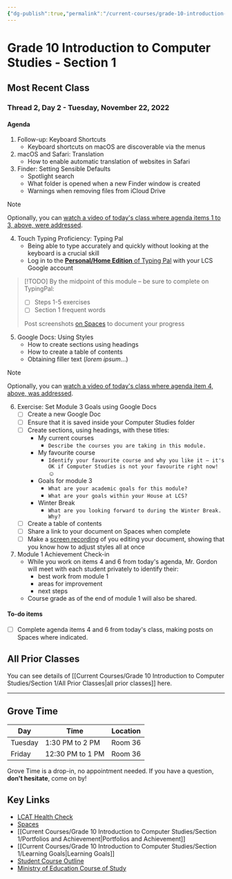 ```yaml
---
{"dg-publish":true,"permalink":"/current-courses/grade-10-introduction-to-computer-studies/section-1/home/","dgHomeLink":false}
---
```


# Grade 10 Introduction to Computer Studies - Section 1
## Most Recent Class

<div class="transclusion internal-embed is-loaded"><div class="markdown-embed">




### Thread 2, Day 2 - Tuesday, November 22, 2022
#### Agenda
1. Follow-up: Keyboard Shortcuts
	- Keyboard shortcuts on macOS are discoverable via the menus
2. macOS and Safari: Translation
	- How to enable automatic translation of websites in Safari
3. Finder: Setting Sensible Defaults
	- Spotlight search
	- What folder is opened when a new Finder window is created
	- Warnings when removing files from iCloud Drive

> [!NOTE]
> Optionally, you can [watch a video of today's class where agenda items 1 to 3, above, were addressed](https://www.youtube.com/embed/aeQLYWvusK8).

4. Touch Typing Proficiency: Typing Pal
	- Being able to type accurately and quickly without looking at the keyboard is a crucial skill
	- Log in to the [**Personal/Home Edition** of Typing Pal](https://services.druide.com/connexion/externe?app=taptouche&langue=en&redirect_uri=https://app.typingpal.com/connexion/valide-connexion-druide) with your LCS Google account

> [!TODO] 
> By the midpoint of this module – be sure to complete on TypingPal:
> - [ ] Steps 1-5 exercises
> - [ ] Section 1 frequent words
>       
> Post screenshots [on Spaces](https://ca.spacesedu.com/) to document your progress

5. Google Docs: Using Styles
	- How to create sections using headings
	- How to create a table of contents
	- Obtaining filler text (*lorem ipsum*...)
	
> [!NOTE]
> Optionally, you can [watch a video of today's class where agenda item 4, above, was addressed](https://www.youtube.com/embed/5YSfeGb2GfI).

6. Exercise: Set Module 3 Goals using Google Docs
	- [ ] Create a new Google Doc
	- [ ] Ensure that it is saved inside your Computer Studies folder
	- [ ] Create sections, using headings, with these titles:
		- My current courses
			- `Describe the courses you are taking in this module.`
		- My favourite course
			- `Identify your favourite course and why you like it – it's OK if Computer Studies is not your favourite right now! ` ☺️
		- Goals for module 3
			- `What are your academic goals for this module?`
			- `What are your goals within your House at LCS?`
		- Winter Break
			- `What are you looking forward to during the Winter Break. Why?`
	- [ ] Create a table of contents
	- [ ] Share a link to your document on Spaces when complete
	- [ ] Make a [screen recording](https://support.apple.com/en-us/HT208721) of you editing your document, showing that you know how to adjust styles all at once
7. Module 1 Achievement Check-in
	 - While you work on items 4 and 6 from today's agenda, Mr. Gordon will meet with each student privately to identify their:
		 - best work from module 1
		 - areas for improvement
		 - next steps
	 - Course grade as of the end of module 1 will also be shared.
	

#### To-do items
- [ ] Complete agenda items 4 and 6 from today's class, making posts on Spaces where indicated.

</div></div>

## All Prior Classes
You can see details of [[Current Courses/Grade 10 Introduction to Computer Studies/Section 1/All Prior Classes|all prior classes]] here.
___
## Grove Time

<div class="transclusion internal-embed is-loaded"><div class="markdown-embed">




Day|Time|Location
-|-|-
Tuesday|1:30 PM to 2 PM|Room 36
Friday|12:30 PM to 1 PM|Room 36

Grove Time is a drop-in, no appointment needed.
If you have a question, **don't hesitate**, come on by!

</div></div>

## Key Links

<div class="transclusion internal-embed is-loaded"><div class="markdown-embed">




* [LCAT Health Check](https://lcat.lcs.on.ca)
* [Spaces](https://ca.spacesedu.com/)
* [[Current Courses/Grade 10 Introduction to Computer Studies/Section 1/Portfolios and Achievement|Portfolios and Achievement]]
* [[Current Courses/Grade 10 Introduction to Computer Studies/Section 1/Learning Goals|Learning Goals]] 
* [Student Course Outline](https://tinyurl.com/lcscs22-g10-so)
* [Ministry of Education Course of Study](https://tinyurl.com/lcscs22-g10-mcs)

</div></div>

